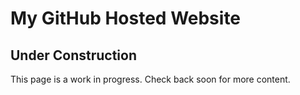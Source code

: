 # My GitHub Hosted Website

## Under Construction

This page is a work in progress. Check back soon for more content.
